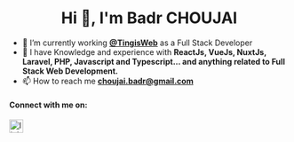 <h1 align="center">Hi 👋, I'm Badr CHOUJAI</h1>

- 🔭 I’m currently working **[@TingisWeb](https://tingisweb.com/)** as a Full Stack Developer
- 💬 I have Knowledge and experience with **ReactJs, VueJs, NuxtJs, Laravel, PHP, Javascript and Typescript... and anything related to Full Stack Web Development.**
- 📫 How to reach me **choujai.badr@gmail.com**

<p align="left">
<h4>Connect with me on:</h4>
<a href="https://linkedin.com/in/choujai-badr" target="blank"><img align="center" src="https://raw.githubusercontent.com/rahuldkjain/github-profile-readme-generator/master/src/images/icons/Social/linked-in-alt.svg" alt="linkedin" height="24" width="25" /></a>
</p>
